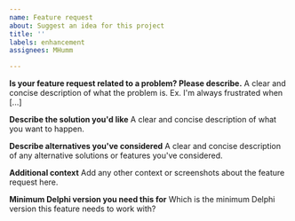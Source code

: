 ```yaml
---
name: Feature request
about: Suggest an idea for this project
title: ''
labels: enhancement
assignees: MHumm

---
```


**Is your feature request related to a problem? Please describe.**
A clear and concise description of what the problem is. Ex. I'm always frustrated when [...]

**Describe the solution you'd like**
A clear and concise description of what you want to happen.

**Describe alternatives you've considered**
A clear and concise description of any alternative solutions or features you've considered.

**Additional context**
Add any other context or screenshots about the feature request here.

**Minimum Delphi version you need this for**
Which is the minimum Delphi version this feature needs to work with?
